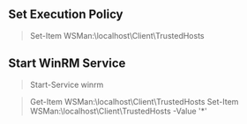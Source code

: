 
## Set Execution Policy 
> Set-Item WSMan:\localhost\Client\TrustedHosts

## Start WinRM Service
> Start-Service winrm


> Get-Item WSMan:\localhost\Client\TrustedHosts
> Set-Item WSMan:\localhost\Client\TrustedHosts -Value '*'
